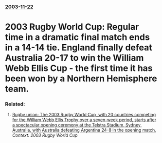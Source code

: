 ### [2003-11-22](/news/2003/11/22/index.md)

#  2003 Rugby World Cup: Regular time in a dramatic final match ends in a 14-14 tie. England finally defeat Australia 20-17 to win the William Webb Ellis Cup - the first time it has been won by a Northern Hemisphere team.




### Related:

1. [ Rugby union: The 2003 Rugby World Cup, with 20 countries competing for the William Webb Ellis Trophy over a seven-week period, starts after a spectacular opening ceremony at the Telstra Stadium, Sydney, Australia, with Australia defeating Argentina 24-8 in the opening match.](/news/2003/10/10/rugby-union-the-2003-rugby-world-cup-with-20-countries-competing-for-the-william-webb-ellis-trophy-over-a-seven-week-period-starts-after.md) _Context: 2003 Rugby World Cup_
